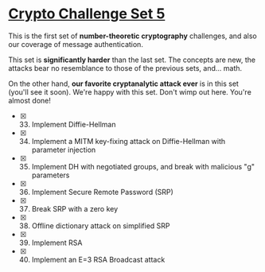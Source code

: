 # [Crypto Challenge Set 5](http://cryptopals.com/sets/5/)
This is the first set of **number-theoretic cryptography** challenges, and also our coverage of message authentication.

This set is **significantly harder** than the last set. The concepts are new, the attacks bear no resemblance to those of the previous sets, and... math.

On the other hand, **our favorite cryptanalytic attack ever** is in this set (you'll see it soon). We're happy with this set. Don't wimp out here. You're almost done!

- [x] 33. Implement Diffie-Hellman
- [x] 34. Implement a MITM key-fixing attack on Diffie-Hellman with parameter injection
- [x] 35. Implement DH with negotiated groups, and break with malicious "g" parameters
- [x] 36. Implement Secure Remote Password (SRP)
- [x] 37. Break SRP with a zero key
- [x] 38. Offline dictionary attack on simplified SRP
- [x] 39. Implement RSA
- [x] 40. Implement an E=3 RSA Broadcast attack
